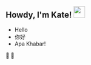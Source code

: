 <h2 align="left"> Howdy, I'm Kate! <img src="https://raw.githubusercontent.com/MartinHeinz/MartinHeinz/master/wave.gif" width="30px"></h2>
                                                                                                                                    

-  Hello
-  你好
-  Apa Khabar!


:hear_no_evil: :hear_no_evil:

<br><br>
